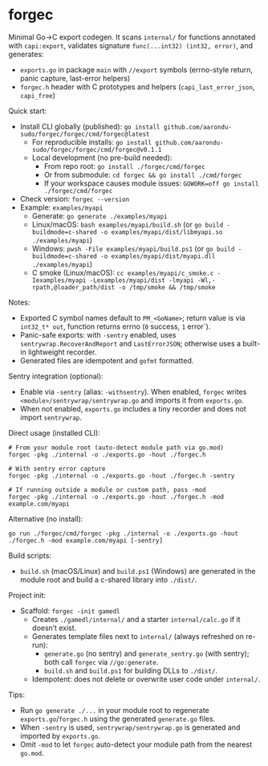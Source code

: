 # forgec
Minimal Go→C export codegen. It scans `internal/` for functions annotated with `capi:export`, validates signature `func(...int32) (int32, error)`, and generates:

- `exports.go` in package `main` with `//export` symbols (errno-style return, panic capture, last-error helpers)
- `forgec.h` header with C prototypes and helpers (`capi_last_error_json`, `capi_free`)

Quick start:

- Install CLI globally (published): `go install github.com/aarondu-sudo/forgec/forgec/cmd/forgec@latest`
  - For reproducible installs: `go install github.com/aarondu-sudo/forgec/forgec/cmd/forgec@v0.1.1`
  - Local development (no pre-build needed):
    - From repo root: `go install ./forgec/cmd/forgec`
    - Or from submodule: `cd forgec && go install ./cmd/forgec`
    - If your workspace causes module issues: `GOWORK=off go install ./forgec/cmd/forgec`
- Check version: `forgec --version`
- Example: `examples/myapi`
  - Generate: `go generate ./examples/myapi`
  - Linux/macOS: `bash examples/myapi/build.sh` (or `go build -buildmode=c-shared -o examples/myapi/dist/libmyapi.so ./examples/myapi`)
  - Windows: `pwsh -File examples/myapi/build.ps1` (or `go build -buildmode=c-shared -o examples/myapi/dist/myapi.dll ./examples/myapi`)
  - C smoke (Linux/macOS): `cc examples/myapi/c_smoke.c -Iexamples/myapi -Lexamples/myapi/dist -lmyapi -Wl,-rpath,@loader_path/dist -o /tmp/smoke && /tmp/smoke`

Notes:

- Exported C symbol names default to `PM_<GoName>`; return value is via `int32_t* out`, function returns errno (`0` success, `1` error`).
- Panic-safe exports: with `-sentry` enabled, uses `sentrywrap.RecoverAndReport` and `LastErrorJSON`; otherwise uses a built-in lightweight recorder.
- Generated files are idempotent and `gofmt` formatted.

Sentry integration (optional):

- Enable via `-sentry` (alias: `-withsentry`). When enabled, `forgec` writes `<module>/sentrywrap/sentrywrap.go` and imports it from `exports.go`.
- When not enabled, `exports.go` includes a tiny recorder and does not import `sentrywrap`.

Direct usage (installed CLI):

```
# From your module root (auto-detect module path via go.mod)
forgec -pkg ./internal -o ./exports.go -hout ./forgec.h

# With sentry error capture
forgec -pkg ./internal -o ./exports.go -hout ./forgec.h -sentry

# If running outside a module or custom path, pass -mod
forgec -pkg ./internal -o ./exports.go -hout ./forgec.h -mod example.com/myapi
```

Alternative (no install):

```
go run ./forgec/cmd/forgec -pkg ./internal -o ./exports.go -hout ./forgec.h -mod example.com/myapi [-sentry]
```

Build scripts:

- `build.sh` (macOS/Linux) and `build.ps1` (Windows) are generated in the module root and build a c-shared library into `./dist/`.

Project init:

- Scaffold: `forgec -init gamedl`
  - Creates `./gamedl/internal/` and a starter `internal/calc.go` if it doesn’t exist.
  - Generates template files next to `internal/` (always refreshed on re-run):
    - `generate.go` (no sentry) and `generate_sentry.go` (with sentry); both call `forgec` via `//go:generate`.
    - `build.sh` and `build.ps1` for building DLLs to `./dist/`.
  - Idempotent: does not delete or overwrite user code under `internal/`.

Tips:

- Run `go generate ./...` in your module root to regenerate `exports.go`/`forgec.h` using the generated `generate.go` files.
- When `-sentry` is used, `sentrywrap/sentrywrap.go` is generated and imported by `exports.go`.
- Omit `-mod` to let `forgec` auto-detect your module path from the nearest `go.mod`.

